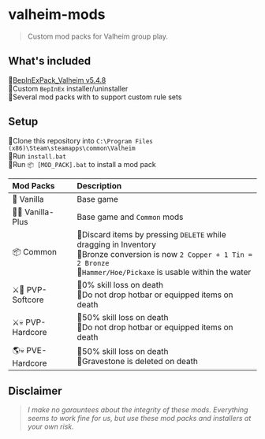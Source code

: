 # valheim-mods
> Custom mod packs for Valheim group play.

## What's included
🔸[BepInExPack_Valheim v5.4.8](https://valheim.thunderstore.io/package/denikson/BepInExPack_Valheim/)  
🔸Custom `BepInEx` installer/uninstaller  
🔸Several mod packs with to support custom rule sets

## Setup
🔸Clone this repository into `C:\Program Files (x86)\Steam\steamapps\common\Valheim`  
🔸Run `install.bat`  
🔸Run `📦 [MOD_PACK].bat` to install a mod pack  

| Mod Packs       | Description                                                                                                                                                                      |
| :-------------- | :------------------------------------------------------------------------------------------------------------------------------------------------------------------------------- |
| 🍦 Vanilla       | Base game                                                                                                                                                                        |
| 🍦➕ Vanilla-Plus | Base game and `Common` mods                                                                                                                                                      |
| 📦 Common        | 🔸Discard items by pressing `DELETE` while dragging in Inventory <br>🔸Bronze conversion is now `2 Copper + 1 Tin = 2 Bronze` <br>🔸`Hammer/Hoe/Pickaxe` is usable within the water |
| ⚔️💖 PVP-Softcore | 🔸0% skill loss on death <br> 🔸Do not drop hotbar or equipped items on death                                                                                                      |
| ⚔️💀 PVP-Hardcore | 🔸50% skill loss on death <br> 🔸Do not drop hotbar or equipped items on death                                                                                                     |
| 🌎💀 PVE-Hardcore | 🔸50% skill loss on death <br> 🔸Gravestone is deleted on death                                                                                                                    |

## Disclaimer
> *I make no garauntees about the integrity of these mods. Everything seems to work fine for us, but use these mod packs and installers at your own risk.*
